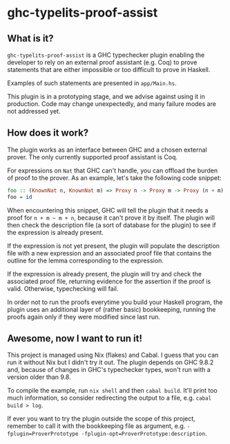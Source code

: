# ghc-typelits-proof-assist

## What is it?

`ghc-typelits-proof-assist` is a GHC typechecker plugin enabling the developer
to rely on an external proof assistant (e.g. Coq) to prove statements that are
either impossible or too difficult to prove in Haskell.

Examples of such statements are presented in `app/Main.hs`.

This plugin is in a prototyping stage, and we advise against using it in
production. Code may change unexpectedly, and many failure modes are not
addressed yet.

## How does it work?

The plugin works as an interface between GHC and a chosen external prover. The
only currently supported proof assistant is Coq.

For expressions on `Nat` that GHC can't handle, you can offload the burden of
proof to the prover. As an example, let's take the following code snippet:

```haskell
foo :: (KnownNat n, KnownNat m) => Proxy n -> Proxy m -> Proxy (n + m) -> Proxy (m + n)
foo = id
```

When encountering this snippet, GHC will tell the plugin that it needs a proof
for `n + m ~ m + n`, because it can't prove it by itself. The plugin will then
check the description file (a sort of database for the plugin) to see if the
expression is already present.

If the expression is not yet present, the plugin will populate the description
file with a new expression and an associated proof file that contains the
outline for the lemma corresponding to the expression.

If the expression is already present, the plugin will try and check the
associated proof file, returning evidence for the assertion if the proof is
valid. Otherwise, typechecking will fail.

In order not to run the proofs everytime you build your Haskell program, the
plugin uses an additional layer of (rather basic) bookkeeping, running the
proofs again only if they were modified since last run.

## Awesome, now I want to run it!

This project is managed using Nix (flakes) and Cabal. I guess that you can
run it without Nix but I didn't try it out. The plugin depends on GHC 9.8.2
and, because of changes in GHC's typechecker types, won't run with a version
older than 9.8.

To compile the example, run `nix shell` and then `cabal build`. It'll print
too much information, so consider redirecting the output to a file, e.g. `cabal
build > log`.

If ever you want to try the plugin outside the scope of this project, remember
to call it with the bookkeeping file as argument, e.g. `-fplugin=ProverPrototype
-fplugin-opt=ProverPrototype:description`.

